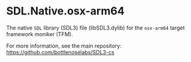 # SDL.Native.osx-arm64

The native `SDL` library (SDL3) file (libSDL3.dylib) for the `osx-arm64` target framework moniker (TFM).

For more information, see the main repository: https://github.com/bottlenoselabs/SDL3-cs
